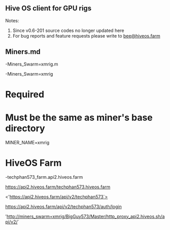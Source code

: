 ## Hive OS client for GPU rigs
>
Notes: 
1. Since v0.6-201 source codes no longer updated here
2. For bug reports and feature requests please write to bee@hiveos.farm
>
## Miners.md
-Miners_Swarm=xmrig.m
>
-Miners_Swarm=xmrig
# Required
# Must be the same as miner's base directory
MINER_NAME=xmrig
>
# HiveOS Farm 
-techphan573_farm.api2.hiveos.farm
>
 <https://api2.hiveos.farm/techphan573.hiveos.farm>


>
<'https://api2.hiveos.farm/api/v2/techphan573`>
>
<https://api2.hiveos.farm/api/v2/techphan573/auth/login>
<EndPoint> 
                                                            
'<http://miners_swarm=xmrig/BigGuy573/Master/http_proxy_api2.hiveos.sh/api/v2/>`

